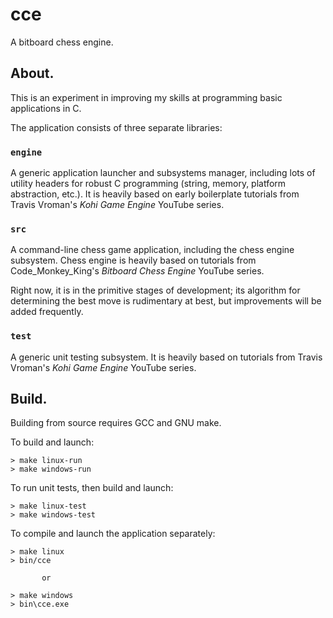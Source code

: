 # cce
A bitboard chess engine.

## About.
This is an experiment in improving my skills at programming basic applications in C.

The application consists of three separate libraries: 

### `engine` 
A generic application launcher and subsystems manager, including lots of utility headers for robust C programming (string, memory, platform abstraction, etc.). It is heavily based on early boilerplate tutorials from Travis Vroman's *Kohi Game Engine* YouTube series.

### `src`
A command-line chess game application, including the chess engine subsystem. Chess engine is heavily based on tutorials from Code_Monkey_King's *Bitboard Chess Engine* YouTube series.

Right now, it is in the primitive stages of development; its algorithm for determining the best move is rudimentary at best, but improvements will be added frequently.

### `test`
A generic unit testing subsystem. It is heavily based on tutorials from Travis Vroman's *Kohi Game Engine* YouTube series.

## Build.
Building from source requires GCC and GNU make.

To build and launch: 
```
> make linux-run
> make windows-run
```
To run unit tests, then build and launch:
```
> make linux-test
> make windows-test
```
To compile and launch the application separately:
```
> make linux
> bin/cce

       or

> make windows
> bin\cce.exe
```